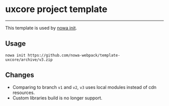 # uxcore project template

---

This template is used by [nowa init](https://github.com/nowa-webpack/nowa-init).

## Usage

```
nowa init https://github.com/nowa-webpack/template-uxcore/archive/v3.zip
```

## Changes

- Comparing to branch `v1` and `v2`, `v3` uses local modules instead of cdn resources.
- Custom libraries build is no longer support.

